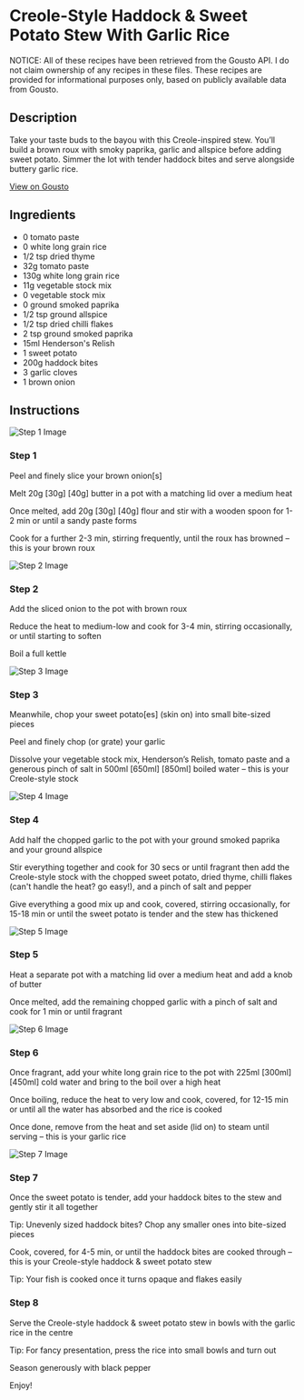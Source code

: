 # Creole-Style Haddock & Sweet Potato Stew With Garlic Rice

NOTICE: All of these recipes have been retrieved from the Gousto API. I do not claim ownership of any recipes in these files. These recipes are provided for informational purposes only, based on publicly available data from Gousto.

## Description

Take your taste buds to the bayou with this Creole-inspired stew. You’ll build a brown roux with smoky paprika, garlic and allspice before adding sweet potato. Simmer the lot with tender haddock bites and serve alongside buttery garlic rice. 

[View on Gousto](https://www.gousto.co.uk/recipes/cookbook/creole-style-haddock-sweet-potato-stew-with-garlic-rice)

## Ingredients

- 0 tomato paste
- 0 white long grain rice
- 1/2 tsp dried thyme
- 32g tomato paste
- 130g white long grain rice
- 11g vegetable stock mix
- 0 vegetable stock mix
- 0 ground smoked paprika
- 1/2 tsp ground allspice
- 1/2 tsp dried chilli flakes
- 2 tsp ground smoked paprika
- 15ml Henderson's Relish
- 1 sweet potato
- 200g haddock bites
- 3 garlic cloves
- 1 brown onion

## Instructions

![Step 1 Image](https://production-media.gousto.co.uk/cms/recipe-step-image/step-1-copy-1681314322884-x200.jpg)

### Step 1

Peel and finely slice your brown onion[s]

Melt 20g <span class="text-purple">[30g]</span> <span class="text-danger">[40g] </span>butter in a pot with a matching lid over a medium heat

Once melted, add 20g <span class="text-purple">[30g]</span><span class="text-danger"> [40g]</span> flour and stir with a wooden spoon for 1-2 min or until a sandy paste forms

Cook for a further 2-3 min, stirring frequently, until the roux has browned – this is your brown roux

![Step 2 Image](https://production-media.gousto.co.uk/cms/recipe-step-image/step-2-copy-1681314227548-x200.jpg)

### Step 2

Add the sliced onion to the pot with brown roux

Reduce the heat to medium-low and cook for 3-4 min, stirring occasionally, or until starting to soften

Boil a full kettle

![Step 3 Image](https://production-media.gousto.co.uk/cms/recipe-step-image/step-3-copy-1681314232190-x200.jpg)

### Step 3

Meanwhile, chop your sweet potato[es]<span class="text-danger"> </span>(skin on) into small bite-sized pieces

Peel and finely chop (or grate) your garlic

Dissolve your vegetable stock mix, Henderson’s Relish, tomato paste and a generous pinch of salt in 500ml <span class="text-purple">[650ml]</span> <span class="text-danger">[850ml] </span>boiled water – this is your Creole-style stock

![Step 4 Image](https://production-media.gousto.co.uk/cms/recipe-step-image/step-4-copy-1681314236045-x200.jpg)

### Step 4

Add half the chopped garlic to the pot with your ground smoked paprika and your ground allspice

Stir everything together and cook for 30 secs or until fragrant then add the Creole-style stock with the chopped sweet potato, dried thyme, chilli flakes (can't handle the heat? go easy!), and a pinch of salt and pepper

Give everything a good mix up and cook, covered, stirring occasionally, for 15-18 min or until the sweet potato is tender and the stew has thickened

![Step 5 Image](https://production-media.gousto.co.uk/cms/recipe-step-image/step-5-copy-1681314241012-x200.jpg)

### Step 5

Heat a separate pot with a matching lid over a medium heat and add a knob of butter

Once melted, add the remaining chopped garlic with a pinch of salt and cook for 1 min or until fragrant

![Step 6 Image](https://production-media.gousto.co.uk/cms/recipe-step-image/step-6-copy-1681314245505-x200.jpg)

### Step 6

Once fragrant, add your white long grain rice to the pot with 225ml<span class="text-danger"> <span class="text-purple">[300ml] </span>[450ml] </span>cold water and bring to the boil over a high heat

Once boiling, reduce the heat to very low and cook, covered, for 12-15 min or until all the water has absorbed and the rice is cooked

Once done, remove from the heat and set aside (lid on) to steam until serving – this is your garlic rice

![Step 7 Image](https://production-media.gousto.co.uk/cms/recipe-step-image/step-7-copy-1681314251263-x200.jpg)

### Step 7

Once the sweet potato is tender, add your haddock bites to the stew and gently stir it all together

Tip: Unevenly sized haddock bites? Chop any smaller ones into bite-sized pieces

Cook, covered, for 4-5 min, or until the haddock bites are cooked through – this is your Creole-style haddock & sweet potato stew

Tip: Your fish is cooked once it turns opaque and flakes easily

### Step 8

Serve the Creole-style haddock & sweet potato stew in bowls with the garlic rice in the centre

Tip: For fancy presentation, press the rice into small bowls and turn out

Season generously with black pepper

Enjoy!

